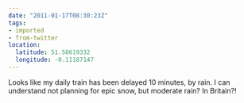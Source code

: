```yaml
---
date: "2011-01-17T08:30:23Z"
tags:
- imported
- from-twitter
location:
  latitude: 51.58619332
  longitude: -0.11187147
---
```

Looks like my daily train has been delayed 10 minutes, by rain. I can understand not planning for epic snow, but moderate rain? In Britain?!
